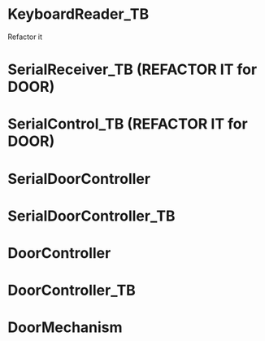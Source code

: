 # KeyboardReader_TB
Refactor it

# SerialReceiver_TB (REFACTOR IT for DOOR)

# SerialControl_TB (REFACTOR IT for DOOR)

# SerialDoorController

# SerialDoorController_TB

# DoorController

# DoorController_TB

# DoorMechanism
